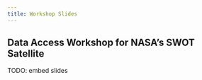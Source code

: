 ```yaml
---
title: Workshop Slides
---
```


## Data Access Workshop for NASA’s SWOT Satellite

TODO: embed slides
